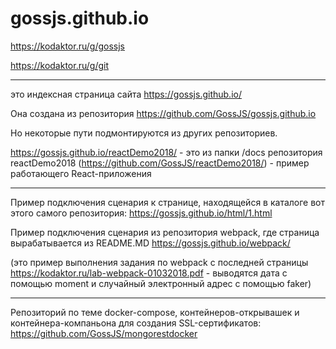 # gossjs.github.io
https://kodaktor.ru/g/gossjs

https://kodaktor.ru/g/git

----

это индексная страница сайта https://gossjs.github.io/

Она создана из репозитория https://github.com/GossJS/gossjs.github.io

Но некоторые пути подмонтируются из других репозиториев.

https://gossjs.github.io/reactDemo2018/ - это из папки /docs репозитория reactDemo2018 (https://github.com/GossJS/reactDemo2018/) - пример работающего React-приложения

---

Пример подключения сценария к странице, находящейся в каталоге вот этого самого репозитория:
https://gossjs.github.io/html/1.html

Пример подключения сценария из репозитория webpack, где страница вырабатывается из README.MD
https://gossjs.github.io/webpack/

(это пример выполнения задания по webpack c последней страницы https://kodaktor.ru/lab-webpack-01032018.pdf - выводятся дата с помощью moment и случайный электронный адрес с помощью faker)

---

Репозиторий по теме docker-compose, контейнеров-открывашек и контейнера-компаньона для создания SSL-сертификатов: https://github.com/GossJS/mongorestdocker
